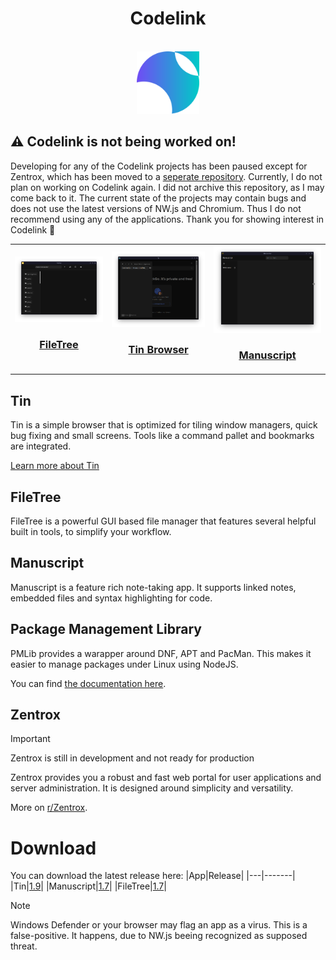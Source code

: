 
<h1 align=center>Codelink</h1>
<br>
<div align=center>
<img src="images/icon.svg" height=100>
</div>

## ⚠️ Codelink is not being worked on!
Developing for any of the Codelink projects has been paused except for Zentrox, which has been moved to a [seperate repository](https://github.com/wervice/zentrox).
Currently, I do not plan on working on Codelink again. I did not archive this repository, as I may come back to it.
The current state of the projects may contain bugs and does not use the latest versions of NW.js and Chromium. Thus I do not recommend using any of the applications.
Thank you for showing interest in Codelink 🙂

<table>
<tr>
<td>
<a href="#filetree">
<img src="images/filetree_screenshot.png"><br>
<h3 align=center>FileTree</h3>
</a>
</td>
<td>
<a href="#tin">
<img src="images/tin_screenshot.png">
<h3 align=center>Tin Browser</h3>
</a>
</td>
<td>
<a href="#manuscript">
<img src="images/manuscript_screenshot.png"><br>
<h3 align=center>Manuscript</h3>
</a>
</td>
</tr>
</table>

## Tin
Tin is a simple browser that is optimized for tiling window managers, quick bug fixing and small screens. Tools like a command pallet and bookmarks are integrated.

[Learn more about Tin](tin/tin.md)

## FileTree
FileTree is a powerful GUI based file manager that features several helpful built in tools, to simplify your workflow.

<!-- [Learn more about FileTree](filetree/filetree.md) -->

## Manuscript
Manuscript is a feature rich note-taking app. It supports linked notes, embedded files and syntax highlighting for code.

<!-- [Learn more about Manuscript](manuscript/manuscript.md) | [Website](https://wervice.github.io/manuscript) -->


## Package Management Library
PMLib provides a warapper around DNF, APT and PacMan. 
This makes it easier to manage packages under Linux using NodeJS.

You can find [the documentation here](zentrox/pmlib.md).


## Zentrox
> [!IMPORTANT]
> Zentrox is still in development and not ready for production

<!-- Demo | Benchmarks | ...  -->

Zentrox provides you a robust and fast web portal for user applications and server administration.
It is designed around simplicity and versatility.

More on [r/Zentrox](https://www.reddit.com/r/Zentrox/).

# Download
You can download the latest release here:
|App|Release|
|---|-------|
|Tin|[1.9](https://github.com/Wervice/Codelink/releases/tag/1.9)|
|Manuscript|[1.7](https://github.com/Wervice/Codelink/releases/tag/1.7)|
|FileTree|[1.7](https://github.com/Wervice/Codelink/releases/tag/1.7)|

> [!NOTE]
> Windows Defender or your browser may flag an app as a virus.
> This is a false-positive. It happens, due to NW.js beeing recognized as supposed threat.
